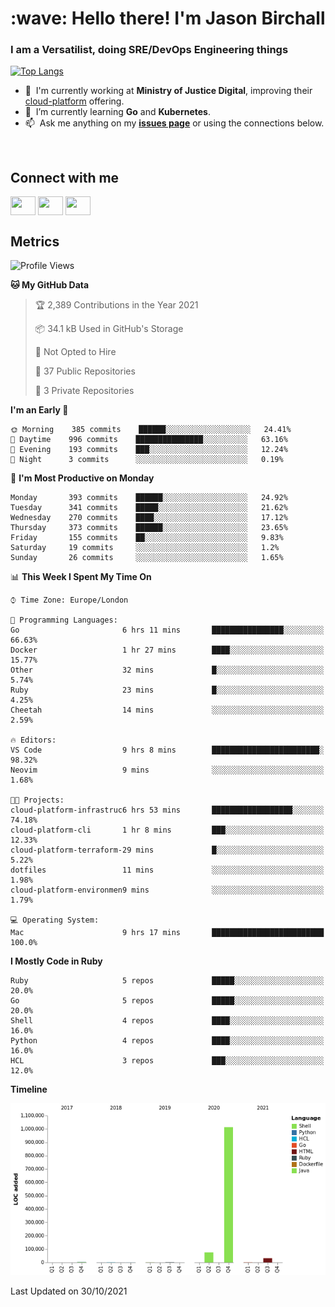 <h1 align="left" id="jason-title">:wave: Hello there! I'm Jason Birchall</h1>
<h3 align="left">I am a Versatilist, doing SRE/DevOps Engineering things</h3>

[![Top Langs](https://github-readme-stats.vercel.app/api?username=jasonBirchall&show_icons=true&count_private=true&include_all_commits=true&theme=gruvbox)](https://github.com/anuraghazra/github-readme-stats)

- :office: &nbsp;I'm currently working at **Ministry of Justice Digital**, improving their [cloud-platform](https://github.com/ministryofjustice/cloud-platform) offering.
- :seedling: &nbsp;I’m currently learning **Go** and **Kubernetes**.
- :mailbox: &nbsp;Ask me anything on my **[issues page]** or using the connections below.


<br>

<h2>Connect with me</h2>
<p>
<a href="https://twitter.com/jsonBirchall" target="blank"><img align="center" src="https://cdn.jsdelivr.net/npm/simple-icons@3.0.1/icons/twitter.svg" alt="" height="30" width="40" /></a>
<a href="https://keybase.io/json0" target="blank"><img align="center" src="https://cdn.jsdelivr.net/npm/simple-icons@3.0.1/icons/keybase.svg" alt="" height="30" width="40" /></a>
<a href="https://www.reddit.com/user/kakorate" target="blank"><img align="center" src="https://cdn.jsdelivr.net/npm/simple-icons@3.0.1/icons/reddit.svg" alt="" height="30" width="40" /></a>
</p>

<h2>Metrics</h2>

<!--START_SECTION:waka-->
![Profile Views](http://img.shields.io/badge/Profile%20Views-0-blue)

**🐱 My GitHub Data** 

> 🏆 2,389 Contributions in the Year 2021
 > 
> 📦 34.1 kB Used in GitHub's Storage 
 > 
> 🚫 Not Opted to Hire
 > 
> 📜 37 Public Repositories 
 > 
> 🔑 3 Private Repositories  
 > 
**I'm an Early 🐤** 

```text
🌞 Morning    385 commits    ██████░░░░░░░░░░░░░░░░░░░   24.41% 
🌆 Daytime    996 commits    ███████████████░░░░░░░░░░   63.16% 
🌃 Evening    193 commits    ███░░░░░░░░░░░░░░░░░░░░░░   12.24% 
🌙 Night      3 commits      ░░░░░░░░░░░░░░░░░░░░░░░░░   0.19%

```
📅 **I'm Most Productive on Monday** 

```text
Monday       393 commits    ██████░░░░░░░░░░░░░░░░░░░   24.92% 
Tuesday      341 commits    █████░░░░░░░░░░░░░░░░░░░░   21.62% 
Wednesday    270 commits    ████░░░░░░░░░░░░░░░░░░░░░   17.12% 
Thursday     373 commits    ██████░░░░░░░░░░░░░░░░░░░   23.65% 
Friday       155 commits    ██░░░░░░░░░░░░░░░░░░░░░░░   9.83% 
Saturday     19 commits     ░░░░░░░░░░░░░░░░░░░░░░░░░   1.2% 
Sunday       26 commits     ░░░░░░░░░░░░░░░░░░░░░░░░░   1.65%

```


📊 **This Week I Spent My Time On** 

```text
⌚︎ Time Zone: Europe/London

💬 Programming Languages: 
Go                       6 hrs 11 mins       ████████████████░░░░░░░░░   66.63% 
Docker                   1 hr 27 mins        ████░░░░░░░░░░░░░░░░░░░░░   15.77% 
Other                    32 mins             █░░░░░░░░░░░░░░░░░░░░░░░░   5.74% 
Ruby                     23 mins             █░░░░░░░░░░░░░░░░░░░░░░░░   4.25% 
Cheetah                  14 mins             ░░░░░░░░░░░░░░░░░░░░░░░░░   2.59%

🔥 Editors: 
VS Code                  9 hrs 8 mins        ████████████████████████░   98.32% 
Neovim                   9 mins              ░░░░░░░░░░░░░░░░░░░░░░░░░   1.68%

🐱‍💻 Projects: 
cloud-platform-infrastruc6 hrs 53 mins       ██████████████████░░░░░░░   74.18% 
cloud-platform-cli       1 hr 8 mins         ███░░░░░░░░░░░░░░░░░░░░░░   12.33% 
cloud-platform-terraform-29 mins             █░░░░░░░░░░░░░░░░░░░░░░░░   5.22% 
dotfiles                 11 mins             ░░░░░░░░░░░░░░░░░░░░░░░░░   1.98% 
cloud-platform-environmen9 mins              ░░░░░░░░░░░░░░░░░░░░░░░░░   1.79%

💻 Operating System: 
Mac                      9 hrs 17 mins       █████████████████████████   100.0%

```

**I Mostly Code in Ruby** 

```text
Ruby                     5 repos             █████░░░░░░░░░░░░░░░░░░░░   20.0% 
Go                       5 repos             █████░░░░░░░░░░░░░░░░░░░░   20.0% 
Shell                    4 repos             ████░░░░░░░░░░░░░░░░░░░░░   16.0% 
Python                   4 repos             ████░░░░░░░░░░░░░░░░░░░░░   16.0% 
HCL                      3 repos             ███░░░░░░░░░░░░░░░░░░░░░░   12.0%

```


**Timeline**

![Chart not found](https://raw.githubusercontent.com/jasonBirchall/jasonBirchall/main/charts/bar_graph.png) 


 Last Updated on 30/10/2021
<!--END_SECTION:waka-->

<!-- links -->

[issues page]: https://github.com/jasonBirchall/jasonBirchall/issues "jasonBirchall/issues"
